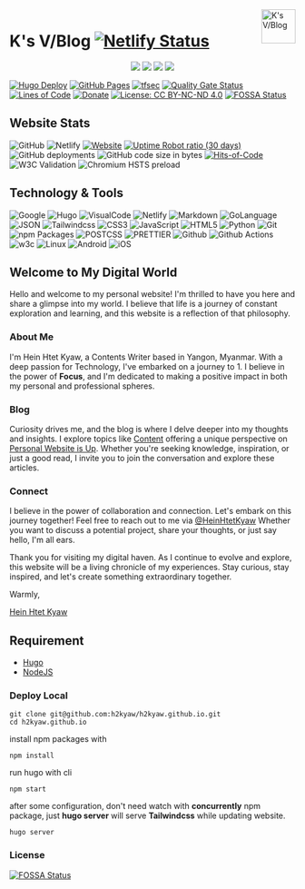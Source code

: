 <a href="https://h2kyaw.github.io">
    <img src="https://h2kyaw.github.io/images/icon.svg" alt="K's V/Blog" title="K's V/Blog" align="right" height="60" />
</a>

# K's V/Blog [![Netlify Status](https://api.netlify.com/api/v1/badges/6f6399cd-4caa-4b10-854b-022dd4bcdf35/deploy-status)](https://app.netlify.com/sites/ksvblog/deploys)

<p align="center">
  <img src="https://img.shields.io/badge/github-%23121011.svg?style=for-the-badge&logo=github&logoColor=white">
  <img src="https://img.shields.io/badge/Hugo-white.svg?style=for-the-badge&logo=Hugo">
  <img src="https://img.shields.io/badge/Visual%20Studio%20Code-0078d7.svg?style=for-the-badge&logo=visual-studio-code&logoColor=white">
  <img src="https://img.shields.io/badge/Apple-%23000000.svg?style=for-the-badge&logo=apple&logoColor=white">  
</p>

[![Hugo Deploy](https://github.com/ksvblog/ksvblog.github.io/actions/workflows/hugo.yaml/badge.svg)](https://github.com/ksvblog/ksvblog.github.io/actions/workflows/hugo.yaml)
[![GitHub Pages](https://github.com/ksvblog/ksvblog.github.io/actions/workflows/gh-pages.yml/badge.svg)](https://github.com/ksvblog/ksvblog.github.io/actions/workflows/gh-pages.yml)
[![tfsec](https://github.com/ksvblog/ksvblog.github.io/actions/workflows/tfsec.yml/badge.svg)](https://github.com/ksvblog/ksvblog.github.io/actions/workflows/tfsec.yml)
[![Quality Gate Status](https://sonarcloud.io/api/project_badges/measure?project=h2kyaw_h2kyaw.github.io&metric=alert_status)](https://sonarcloud.io/summary/new_code?id=h2kyaw_h2kyaw.github.io)
[![Lines of Code](https://sonarcloud.io/api/project_badges/measure?project=h2kyaw_h2kyaw.github.io&metric=ncloc)](https://sonarcloud.io/summary/new_code?id=h2kyaw_h2kyaw.github.io)
[![Donate](https://img.shields.io/badge/$-donate-ff69b4.svg?maxAge=2592000&style=flat)](https://www.paypal.com/paypalme/h2kyaw)
[![License: CC BY-NC-ND 4.0](https://img.shields.io/badge/License-CC_BY--NC--ND_4.0-lightgrey.svg)](https://creativecommons.org/licenses/by-nc-nd/4.0/)
[![FOSSA Status](https://app.fossa.com/api/projects/git%2Bgithub.com%2Fh2kyaw%2Fh2kyaw.github.io.svg?type=shield)](https://app.fossa.com/projects/git%2Bgithub.com%2Fh2kyaw%2Fh2kyaw.github.io?ref=badge_shield)

## Website Stats
![GitHub](https://img.shields.io/github/license/h2kyaw/h2kyaw.github.io)
![Netlify](https://img.shields.io/netlify/6f6399cd-4caa-4b10-854b-022dd4bcdf35)
[![Website](https://img.shields.io/website?up_message=online&up_color=blue&down_message=offline&down_color=lightgrey&url=https%3A%2F%2Fksvblog.site)](https://ksvblog.site)
[![Uptime Robot ratio (30 days)](https://img.shields.io/uptimerobot/ratio/m795281556-0b7e64e58ac98ee17078ff05)](https://stats.uptimerobot.com/k2VmpcYqwl)
![GitHub deployments](https://img.shields.io/github/deployments/h2kyaw/h2kyaw.github.io/github-pages)
![GitHub code size in bytes](https://img.shields.io/github/languages/code-size/h2kyaw/h2kyaw.github.io)
[![Hits-of-Code](https://hitsofcode.com/github/h2kyaw/h2kyaw.github.io?branch=main)](https://hitsofcode.com/github/h2kyaw/h2kyaw.github.io/view?branch=main)
![W3C Validation](https://img.shields.io/w3c-validation/html?targetUrl=https%3A%2F%2Fksvblog.site&cacheSeconds=3600&link=https%3A%2F%2Fksvblog.site)
![Chromium HSTS preload](https://img.shields.io/hsts/preload/ksvblog.site)

## Technology & Tools
![Google](https://img.shields.io/badge/Google-search?style=for-the-badge&logo=google&logoColor=%2300A1F1&color=white)
![Hugo](https://img.shields.io/badge/Hugo-build?style=for-the-badge&logo=hugo&color=white)
![VisualCode](https://img.shields.io/badge/VisualCode-code?style=for-the-badge&logo=visualstudiocode&logoColor=%231d89d2&color=white)
![Netlify](https://img.shields.io/badge/Netlify-host?style=for-the-badge&logo=netlify&color=white)
![Markdown](https://img.shields.io/badge/Markdown-process?style=for-the-badge&logo=markdown&logoColor=%23000&color=white)
![GoLanguage](https://img.shields.io/badge/GoLanguage-lang?style=for-the-badge&logo=go&color=white)
![JSON](https://img.shields.io/badge/JSON-process?style=for-the-badge&logo=json&logoColor=%23575757&color=white)
![Tailwindcss](https://img.shields.io/badge/tailwindcss-frame?style=for-the-badge&logo=tailwindcss&logoColor=rgb(56%2C%20189%2C%20248)&color=white)
![CSS3](https://img.shields.io/badge/CSS3-lang?style=for-the-badge&logo=css3&logoColor=%232965f1&color=white)
![JavaScript](https://img.shields.io/badge/JavaScript-lang?style=for-the-badge&logo=javascript&logoColor=hsl(50.12deg%2066.13%25%2051.37%25)&color=white)
![HTML5](https://img.shields.io/badge/HTML5-lang?style=for-the-badge&logo=html5&logoColor=rgb(228%2C%2077%2C%2038)&color=white)
![Python](https://img.shields.io/badge/Python-lang?style=for-the-badge&logo=python&logoColor=hsl(206.91deg%2050.23%25%2041.77%25)&color=white)
![Git](https://img.shields.io/badge/Git-action?style=for-the-badge&logo=git&logoColor=%23f05033&color=white)
![npm Packages](https://img.shields.io/badge/npm-process?style=for-the-badge&logo=npm&logoColor=%23cb3837&color=white)
![POSTCSS](https://img.shields.io/badge/postcss-process?style=for-the-badge&logo=postcss&logoColor=%23dd3735&color=white)
![PRETTIER](https://img.shields.io/badge/prettier-process?style=for-the-badge&logo=prettier&logoColor=%2356b3b4&color=white)
![Github](https://img.shields.io/badge/Github-action?style=for-the-badge&logo=github&logoColor=%23000&color=white)
![Github Actions](https://img.shields.io/badge/Github%20Actions-action?style=for-the-badge&logo=githubactions&logoColor=%232088ff&color=white)
![w3c](https://img.shields.io/badge/w3c-check?style=for-the-badge&logo=w3c&logoColor=%23005a9c&color=white)
![Linux](https://img.shields.io/badge/Linux-dis?style=for-the-badge&logo=linux&logoColor=%23000&color=white)
![Android](https://img.shields.io/badge/Android-mobile?style=for-the-badge&logo=android&logoColor=%23a4c639&color=white)
![iOS](https://img.shields.io/badge/iOs-mobile?style=for-the-badge&logo=apple&logoColor=%23666&color=white)

## Welcome to My Digital World

Hello and welcome to my personal website! I'm thrilled to have you here and share a glimpse into my world. I believe that life is a journey of constant exploration and learning, and this website is a reflection of that philosophy.

### About Me

I'm Hein Htet Kyaw, a Contents Writer based in Yangon, Myanmar. With a deep passion for Technology, I've embarked on a journey to 1. I believe in the power of **Focus**, and I'm dedicated to making a positive impact in both my personal and professional spheres.

### Blog

Curiosity drives me, and the blog is where I delve deeper into my thoughts and insights. I explore topics like [Content](https://ksvblog.site/posts/) offering a unique perspective on [Personal Website is Up](https://h2kyaw.github.io/post/2023/removing-desktop-shortcut-arrow/). Whether you're seeking knowledge, inspiration, or just a good read, I invite you to join the conversation and explore these articles.

### Connect

I believe in the power of collaboration and connection. Let's embark on this journey together! Feel free to reach out to me via [@HeinHtetKyaw](//t.me/HeinHtetKyaw) Whether you want to discuss a potential project, share your thoughts, or just say hello, I'm all ears.

Thank you for visiting my digital haven. As I continue to evolve and explore, this website will be a living chronicle of my experiences. Stay curious, stay inspired, and let's create something extraordinary together.

Warmly,

[Hein Htet Kyaw](https://github.com/h2kyaw)

## Requirement
- [Hugo](https://gohugo.io/)
- [NodeJS](https://nodejs.org/en)

### Deploy Local
```
git clone git@github.com:h2kyaw/h2kyaw.github.io.git
cd h2kyaw.github.io
```

install npm packages with

```
npm install
```

run hugo with cli

```
npm start
```
after some configuration, don't need watch with **concurrently** npm package, just **hugo server** will serve **Tailwindcss** while updating website.

```cli
hugo server
```

### License

[![FOSSA Status](https://app.fossa.com/api/projects/git%2Bgithub.com%2Fh2kyaw%2Fh2kyaw.github.io.svg?type=large)](https://app.fossa.com/projects/git%2Bgithub.com%2Fh2kyaw%2Fh2kyaw.github.io?ref=badge_large)
